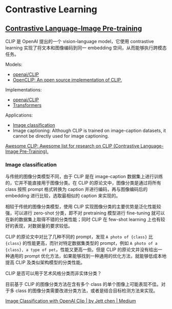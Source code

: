 # Contrastive Learning
## [Contrastive Language-Image Pre-training](https://github.com/openai/CLIP)
CLIP 是 OpenAI 提出的一个 vision-language model，它使用 contrastive learning 实现了将文本和图像编码到同一 embedding 空间，从而能够执行跨模态任务。

Models:
- [openai/CLIP](https://github.com/openai/CLIP)
- [OpenCLIP: An open source implementation of CLIP.](https://github.com/mlfoundations/open_clip)

Implementations:
- [openai/CLIP](https://github.com/openai/CLIP)
- [Transformers](https://huggingface.co/docs/transformers/model_doc/clip)

Applications:
- [Image classification](#image-classification)
- Image captioning: Although CLIP is trained on image-caption datasets, it cannot be directly used for image captioning.

[Awesome CLIP: Awesome list for research on CLIP (Contrastive Language-Image Pre-Training).](https://github.com/yzhuoning/Awesome-CLIP)

### Image classification
与传统的图像分类模型不同，由于 CLIP 是在 image-caption 数据集上进行训练的，它并不能直接用于图像分类。在 CLIP 的原论文中，图像分类是通过将所有 class 按照 prompt 格式转换为 caption 并进行编码，再与图像编码后的 embedding 进行比较，选取最相似的 caption 来实现的。

相较于传统的图像分类模型，使用 CLIP 实现图像分类的主要优势是泛化性能较强，可以进行 zero-shot 分类，即不对 pretraining 模型进行 fine-tuning 就可以在新的数据集上取得不错的分类性能；同时 CLIP 在 few-shot learning 上也有较好的表现，对数据量的要求较低。

CLIP 的原论文中对比了几种不同的 prompt，发现 `A photo of {class}` 比 `{class}` 的性能更高，而针对特定数据集类型的 prompt，例如 `A photo of a {class}, a type of pet`，性能又更高一些。但是 CLIP 的原论文并没有给出一种通用的 prompt 优化方法，如果能够找到一种通用的优化方法，就能够低成本地提高 CLIP 及类似架构模型的分类性能。

CLIP 是否可以用于艺术风格分类而非实体分类？

目前基于 CLIP 的图像分类方法在含有多个 class 的单个图像上可能表现不佳。对于多 class 的图像分类需要改进分类方法，或者是结合目标检测方法来实现。

[Image Classification with OpenAI Clip | by Jett chen | Medium](https://medium.com/@JettChenT/image-classification-with-openai-clip-3ab5f1c23e35)
